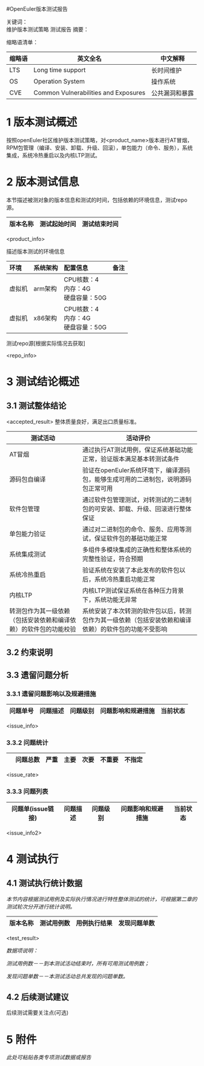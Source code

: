 #OpenEuler版本测试报告

关键词：  
    维护版本测试策略 测试报告
摘要：
    
缩略语清单：

| 缩略语  | 英文全名                              | 中文解释       |
| ------ | ------------------------------------ | ------------ |
| LTS    | Long time support                    | 长时间维护     |
| OS     | Operation System                     | 操作系统       |
| CVE    | Common Vulnerabilities and Exposures | 公共漏洞和暴露  |


# 1     版本测试概述
按照openEuler社区维护版本测试策略，对<product_name>版本进行AT冒烟，RPM包管理（编译、安装、卸载、升级、回滚），单包能力（命令、服务），系统集成，系统冷热重启以及内核LTP测试。


# 2     版本测试信息
本节描述被测对象的版本信息和测试的时间，包括依赖的环境信息，测试repo源。

| 版本名称             | 测试起始时间   | 测试结束时间   |
| ------------------- | ------------ | ------------ |
<product_info>

描述版本测试的环境信息

|  环境  | 系统架构 |  配置信息                            | 备注 |
|:------|:--------|:------------------------------------|:----|
| 虚拟机 | arm架构 | CPU核数：4<br>内存：4G<br>硬盘容量：50G |     |
| 虚拟机 | x86架构 | CPU核数：4<br>内存：4G<br>硬盘容量：50G |     |

测试repo源[根据实际情况去获取]

<repo_info>


# 3     测试结论概述

## 3.1   测试整体结论
<accepted_result>
整体质量良好，满足出口质量标准。

| 测试活动    | 活动评价                                          |
| ---------- | ----------------------------------------------- |
| AT冒烟      | 通过执行AT测试用例，保证系统基础功能正常，验证版本满足基本转测试条件 |
| 源码包自编译 | 验证在openEuler系统环境下，编译源码包，能够生成可用的二进制包，说明源码包正常可用 |
| 软件包管理   | 通过软件包管理测试，对转测试的二进制包的可安装、卸载、升级、回滚进行整体保证 |
| 单包能力验证 | 通过对二进制包的命令、服务、应用等测试，保证软件包的基础功能正常 |
| 系统集成测试 | 多组件多模块集成的正确性和整体系统的完整性验证，符合预期 |
| 系统冷热重启 | 验证系统在安装了本此发布的软件包以后，系统冷热重启功能正常 |
| 内核LTP     | 内核LTP测试保证系统在各种压力背景下，系统功能无异常 |
| 转测包作为其一级依赖（包括安装依赖和编译依赖）的软件包的功能校验 | 系统安装了本次转测的软件包以后，转测包作为其一级依赖（包括安装依赖和编译依赖）的软件包的功能不受影响 |

## 3.2   约束说明

## 3.3   遗留问题分析

### 3.3.1 遗留问题影响以及规避措施

| 问题单号 | 问题描述 | 问题级别 | 问题影响和规避措施 | 当前状态 |
| ------- | ------ | ------- | --------------- | ------- |
<issue_info>

### 3.3.2 问题统计

|        | 问题总数 | 严重 | 主要 | 次要 | 不重要 | 不指定 |
| ------ | ------- | --- | --- | --- | ----- | --- |
<issue_rate>

### 3.3.3 问题列表

| 问题单(issue链接) | 问题描述 | 问题级别 | 问题影响和规避措施 | 当前状态 |
| ------- | ------ | ------- | --------------- | ------ |
<issue_info2>


# 4     测试执行

## 4.1   测试执行统计数据

*本节内容根据测试用例及实际执行情况进行特性整体测试的统计，可根据第二章的测试轮次分开进行统计说明。*

|  版本名称  | 测试用例数 | 用例执行结果 | 发现问题单数 |
| --------- | -------- | ---------- | ---------- |
<test_result>


*数据项说明：*

*测试用例数－－到本测试活动结束时，所有可用测试用例数；*

*发现问题单数－－本测试活动总共发现的问题单数。*

## 4.2   后续测试建议

后续测试需要关注点(可选)


# 5     附件

*此处可粘贴各类专项测试数据或报告*

